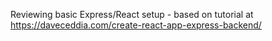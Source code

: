 Reviewing basic Express/React setup - based on tutorial at https://daveceddia.com/create-react-app-express-backend/